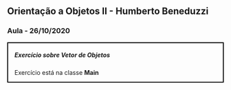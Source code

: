 ## Orientação a Objetos II - Humberto Beneduzzi

### Aula - 26/10/2020

<div style="border: 2px solid black; height: 90px; padding: 0 15px">
  <h5>Exercício sobre Vetor de Objetos</h5>

  <p>Exercício está na classe <b>Main</b></p>
</div>